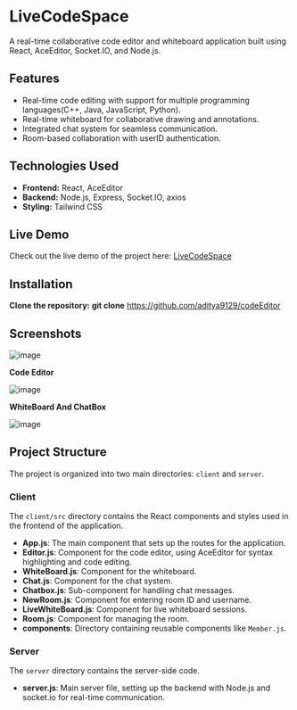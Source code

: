# LiveCodeSpace

A real-time collaborative code editor and whiteboard application built using React, AceEditor, Socket.IO, and Node.js.

## Features

- Real-time code editing with support for multiple programming languages(C++, Java, JavaScript, Python).
- Real-time whiteboard for collaborative drawing and annotations.
- Integrated chat system for seamless communication.
- Room-based collaboration with userID authentication.

## Technologies Used

- **Frontend:** React, AceEditor
- **Backend:** Node.js, Express, Socket.IO, axios
- **Styling:** Tailwind CSS

## Live Demo

Check out the live demo of the project here: [LiveCodeSpace](https://thriving-stardust-820319.netlify.app/)

## Installation

**Clone the repository:**
   **git clone** https://github.com/aditya9129/codeEditor

## Screenshots

![image](https://github.com/user-attachments/assets/9119b930-0f53-4aa1-9d01-8699bf90a32d)

**Code Editor**

![image](https://github.com/user-attachments/assets/1c0a2573-57ce-4e33-b244-249ae8a9259e)

**WhiteBoard And ChatBox**

![image](https://github.com/user-attachments/assets/586bc2e3-0b34-4c11-a3f6-645791f3cf7f)


## Project Structure

The project is organized into two main directories: `client` and `server`.

### Client

The `client/src` directory contains the React components and styles used in the frontend of the application.

- **App.js**: The main component that sets up the routes for the application.
- **Editor.js**: Component for the code editor, using AceEditor for syntax highlighting and code editing.
- **WhiteBoard.js**: Component for the whiteboard.
- **Chat.js**: Component for the chat system.
- **Chatbox.js**: Sub-component for handling chat messages.
- **NewRoom.js**: Component for entering room ID and username.
- **LiveWhiteBoard.js**: Component for live whiteboard sessions.
- **Room.js**: Component for managing the room.
- **components**: Directory containing reusable components like `Member.js`.

### Server

The `server` directory contains the server-side code.

- **server.js**: Main server file, setting up the backend with Node.js and socket.io for real-time communication.

